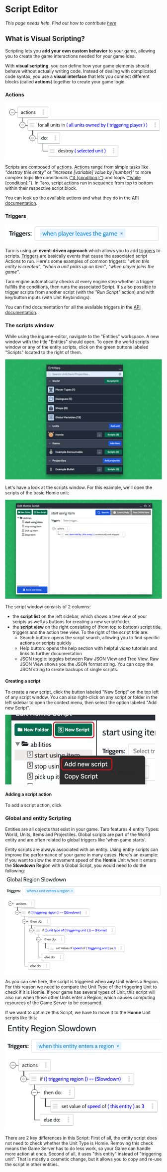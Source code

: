 # Script Editor

*This page needs help. Find out how to contribute [here](../../how-to-contribute.md)*


## What is Visual Scripting?

Scripting lets you **add your own custom behavior** to your game, allowing you to create the game interactions needed for your game idea. 

With **visual scripting**, you can define how your game elements should behave without actually writing code. Instead of dealing with complicated code syntax, you use a **visual interface** that lets you connect different blocks (called **actions**) together to create your game logic.

### Actions

![Example of script Actions](../../img/scripting/actions.png)

Scripts are composed of [actions](https://www.modd.io/docs/functions/). [Actions](https://www.modd.io/docs/functions/) range from simple tasks like *"destroy this entity"* or *"increase \[variable\] value by \[number\]"* to more complex logic like conditionals (["if \[condition\]:"](https://www.modd.io/docs/functions/condition/)) and loops (["while \[condition\]:"](https://www.modd.io/docs/functions/while)). In Taro, script actions run in sequence from top to bottom within their respective script block.

You can look up the available actions and what they do in the [API documentation](https://www.modd.io/docs/functions/).


### Triggers

![Example of script triggers](../../img/scripting/trigger.png)

Taro is using an **event-driven approach** which allows you to add [triggers](https://www.modd.io/docs/triggers/) to scripts. [Triggers](https://www.modd.io/docs/triggers/) are basically events that cause the associated script Actions to run. Here's some examples of common triggers: *"when this entity is created"*, *"when a unit picks up an item"*, *"when player joins the game"*. 

Taro engine automatically checks at every engine step whether a trigger fulfills the conditions, then runs the associated Script. It's also possible to trigger scripts from another script (with the *"Run Script"* action) and with key/button inputs (with Unit Keybindings).

You can find documentation for all the available triggers in the [API documentation](https://www.modd.io/docs/triggers/).


### The scripts window

While using the ingame-editor, navigate to the "Entities" workspace. A new window with the title "Entities" should open. To open the world scripts window or any of the entity scripts, click on the green buttons labeled "Scripts" located to the right of them.

![Entity List](../../img/scripting/entitywindow.png)

Let's have a look at the scripts window. For this example, we'll open the scripts of the basic Homie unit:

![scripts of homie unit](../../img/scripting/homiescripts.png)

The script window consists of 2 columns:
* the **script list** on the left sidebar, which shows a tree view of your scripts as well as buttons for creating a new script/folder.
* the **script view** on the right consisting of (from top to bottom) script title, triggers and the action tree view. To the right of the script title are:
	* Search button: opens the script search, allowing you to find specific actions or scripts quickly
	* Help button: opens the help section with helpful video tutorials and links to further documentation
	* JSON toggle: toggles between Raw JSON View and Tree View. Raw JSON View shows you the JSON format string. You can copy the JSON string to create backups of single scripts.

#### Creating a script

To create a new script, click the button labeled "New Script" on the top left of any script window. You can also right-click on any script or folder in the left sidebar to open the context menu, then select the option labeled "Add new Script".  

![creating new script](../../img/scripting/newscript.png)

#### Adding a script action

To add a script action, click 










### Global and entity Scripting

Entities are all objects that exist in your game. Taro features 4 entity Types: World, Units, Items and Projectiles. Global scripts are part of the World entity and are often related to global triggers like 'when game starts'. 

Entity scripts are always associated with an entity. Using entity scripts can improve the performance of your game in many cases. Here's an example: if you want to slow the movement speed of the **Homie** Unit when it enters the **Slowdown** Region with a Global Script, you would need to do the following:  
![Example of a World Script](../../img/scripting/global.png)

As you can see here, the script is triggered when **any** Unit enters a Region. For this reason we need to compare the Unit Type of the triggering Unit to check if it is Homie. If your game has several types of Unit, this script will also run when those other Units enter a Region, which causes computing resources of the Game Server to be consumed.

If we want to optimize this Script, we have to move it to the **Homie** Unit scripts like this:  
![Example of an entity Script](../../img/scripting/entity.png)

There are 2 key differences in this Script:
First of all, the entity script does not need to check whether the Unit Type is Homie. Removing this check means the Game Server has to do less work, so your Game can handle more action at once.
Second of all, it uses "this entity" instead of "triggering unit". That is mostly a cosmetic change, but it allows you to copy and re-use the script in other entities.


